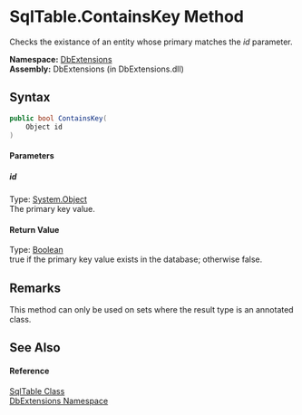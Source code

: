 SqlTable.ContainsKey Method
===========================
Checks the existance of an entity whose primary matches the *id* parameter.

**Namespace:** [DbExtensions][1]  
**Assembly:** DbExtensions (in DbExtensions.dll)

Syntax
------

```csharp
public bool ContainsKey(
	Object id
)
```

#### Parameters

##### *id*
Type: [System.Object][2]  
The primary key value.

#### Return Value
Type: [Boolean][3]  
true if the primary key value exists in the database; otherwise false.

Remarks
-------
 This method can only be used on sets where the result type is an annotated class. 

See Also
--------

#### Reference
[SqlTable Class][4]  
[DbExtensions Namespace][1]  

[1]: ../README.md
[2]: http://msdn.microsoft.com/en-us/library/e5kfa45b
[3]: http://msdn.microsoft.com/en-us/library/a28wyd50
[4]: README.md